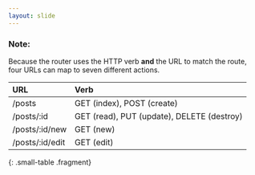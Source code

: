 ```yaml
---
layout: slide
---
```


### Note:

Because the router uses the HTTP verb **and** the URL to match the route,
four URLs can map to seven different actions.

| URL | Verb |
|:----|:-----|
| /posts | GET (index), POST (create) |
| /posts/:id | GET (read), PUT (update), DELETE (destroy)|
| /posts/:id/new | GET (new) |
| /posts/:id/edit | GET (edit) |
{: .small-table .fragment}
